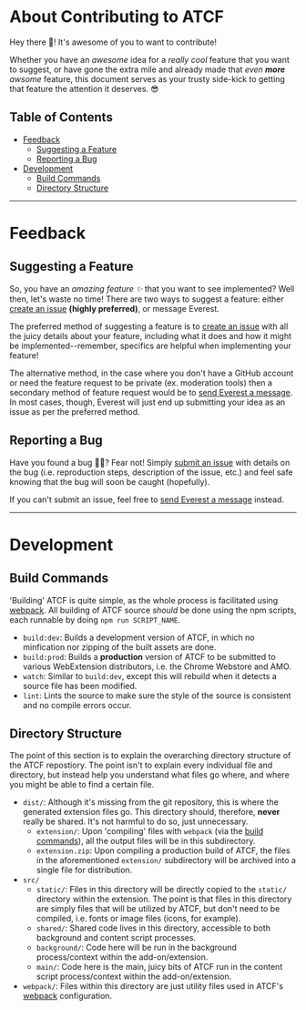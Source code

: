 # About Contributing to ATCF
Hey there 👋! It's awesome of you to want to contribute!

Whether you have an *awesome* idea for a *really cool* feature that you want to suggest, or have gone the extra mile and
already made that *even **more** awsome* feature, this document serves as your trusty side-kick to getting that feature
the attention it deserves. 😎

## Table of Contents
- [Feedback](#feedback)
  * [Suggesting a Feature](#suggesting-a-feature)
  * [Reporting a Bug](#reporting-a-bug)
- [Development](#development)
  * [Build Commands](#build-commands)
  * [Directory Structure](#directory-structure)

---

# Feedback

## Suggesting a Feature
So, you have an *amazing feature ✨* that you want to see implemented? Well then, let's waste no time! There are two
ways to suggest a feature: either [create an issue][new_issue] **(highly preferred)**, or message Everest.

The preferred method of suggesting a feature is to [create an issue][new_issue] with all the juicy details about your
feature, including what it does and how it might be implemented--remember, specifics are helpful when implementing your
feature!

The alternative method, in the case where you don't have a GitHub account or need the feature request to be private
(ex. moderation tools) then a secondary method of feature request would be to [send Everest a message][everest_message].
In most cases, though, Everest will just end up submitting your idea as an issue as per the preferred method.

## Reporting a Bug
Have you found a bug 🐛😱? Fear not! Simply [submit an issue][new_issue] with details on the bug (i.e. reproduction
steps, description of the issue, etc.) and feel safe knowing that the bug will soon be caught (hopefully).

If you can't submit an issue, feel free to [send Everest a message][everest_message] instead.

---

# Development

## Build Commands
'Building' ATCF is quite simple, as the whole process is facilitated using [webpack][webpack]. All building of ATCF
source *should* be done using the npm scripts, each runnable by doing `npm run SCRIPT_NAME`.

- `build:dev`: Builds a development version of ATCF, in which no minfication nor zipping of the built assets are done.
- `build:prod`: Builds a **production** version of ATCF to be submitted to various WebExtension distributors, i.e. the
  Chrome Webstore and AMO.
- `watch`: Similar to `build:dev`, except this will rebuild when it detects a source file has been modified.
- `lint`: Lints the source to make sure the style of the source is consistent and no compile errors occur.

## Directory Structure
The point of this section is to explain the overarching directory structure of the ATCF repostiory. The point isn't to
explain every individual file and directory, but instead help you understand what files go where, and where you might
be able to find a certain file.

- `dist/`: Although it's missing from the git repository, this is where the generated extension files go. This directory
  should, therefore, **never** really be shared. It's not harmful to do so, just unnecessary.
  * `extension/`: Upon 'compiling' files with `webpack` (via the [build commands](#build-commands)), all the output
    files will be in this subdirectory.
  * `extension.zip`: Upon compiling a production build of ATCF, the files in the aforementioned `extension/`
    subdirectory will be archived into a single file for distribution.
- `src/`
  * `static/`: Files in this directory will be directly copied to the `static/` directory within the extension. The
    point is that files in this directory are simply files that will be utilized by ATCF, but don't need to be compiled,
    i.e. fonts or image files (icons, for example).
  * `shared/`: Shared code lives in this directory, accessible to both background and content script processes.
  * `background/`: Code here will be run in the background process/context within the add-on/extension.
  * `main/`: Code here is the main, juicy bits of ATCF run in the content script process/context within the
    add-on/extension.
- `webpack/`: Files within this directory are just utility files used in ATCF's [webpack](https://webpack.js.org)
  configuration.



[everest_message]: https://forums.terraria.org/index.php?conversations/add&to=Everest
[new_issue]: https://github.com/clavin/augmented-tcf/issues/new
[webpack]: https://webpack.js.org/
